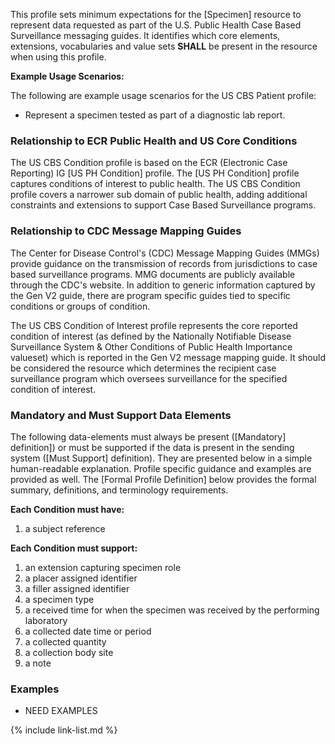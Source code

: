 This profile sets minimum expectations for the [Specimen] resource to represent data requested as part of the U.S. Public Health Case Based Surveillance messaging guides. It identifies which core elements, extensions, vocabularies and value sets **SHALL** be present in the resource when using this profile.

**Example Usage Scenarios:**

The following are example usage scenarios for the US CBS Patient profile:

-   Represent a specimen tested as part of a diagnostic lab report.

### Relationship to ECR Public Health and US Core Conditions

The US CBS Condition profile is based on the ECR (Electronic Case Reporting) IG [US PH Condition] profile. The [US PH Condition] profile captures conditions of interest to public health. The US CBS Condition profile covers a narrower sub domain of public health, adding additional constraints and extensions to support Case Based Surveillance programs.

### Relationship to CDC Message Mapping Guides

The Center for Disease Control's (CDC) Message Mapping Guides (MMGs) provide guidance on the transmission of records from jurisdictions to case based surveillance programs. MMG documents are publicly available through the CDC's website. In addition to generic information captured by the Gen V2 guide, there are program specific guides tied to specific conditions or groups of condition.

The US CBS Condition of Interest profile represents the core reported condition of interest (as defined by the Nationally Notifiable Disease Surveillance System & Other Conditions of Public Health Importance valueset) which is reported in the Gen V2 message mapping guide. It should be considered the resource which determines the recipient case surveillance program which oversees surveillance for the specified condition of interest.

### Mandatory and Must Support Data Elements

The following data-elements must always be present ([Mandatory] definition]) or must be supported if the data is present in the sending system ([Must Support] definition). They are presented below in a simple human-readable explanation.  Profile specific guidance and examples are provided as well.  The [Formal Profile Definition] below provides the formal summary, definitions, and  terminology requirements.

**Each Condition must have:**

1. a subject reference

**Each Condition must support:**

1. an extension capturing specimen role
1. a placer assigned identifier
1. a filler assigned identifier
1. a specimen type
1. a received time for when the specimen was received by the performing laboratory
1. a collected date time or period
1. a collected quantity
1. a collection body site
1. a note

### Examples
- NEED EXAMPLES

{% include link-list.md %}